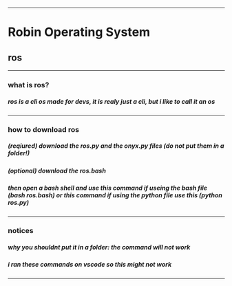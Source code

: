--------------
# Robin Operating System
## ros
--------------
### what is ros? 
##### ros is a cli os made for devs, it is realy just a cli, but i like to call it an os
---------------
### how to download ros
##### (reqiured) download the ros.py and the onyx.py files  (do not put them in a folder!)
##### (optional) download the ros.bash
##### then open a bash shell and use this command if useing the bash file (bash ros.bash) or this command if using the python file use this (python ros.py)
--------------
### notices
##### why you shouldnt put it in a folder: the command will not work
##### i ran these commands on vscode so this might not work
--------------
